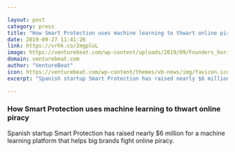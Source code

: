 ```yaml
---

layout: post
category: press
title: "How Smart Protection uses machine learning to thwart online piracy"
date: 2019-09-27 11:41:26
link: https://vrhk.co/2mgpluL
image: https://venturebeat.com/wp-content/uploads/2019/09/Founders_horizontal_high.png?w=1200&strip=all
domain: venturebeat.com
author: "VentureBeat"
icon: https://venturebeat.com/wp-content/themes/vb-news/img/favicon.ico
excerpt: "Spanish startup Smart Protection has raised nearly $6 million for a machine learning platform that helps big brands fight online piracy."

---
```


### How Smart Protection uses machine learning to thwart online piracy

Spanish startup Smart Protection has raised nearly $6 million for a machine learning platform that helps big brands fight online piracy.
